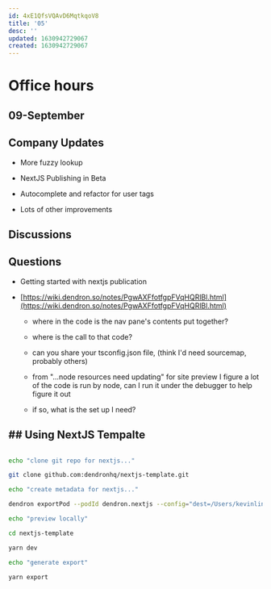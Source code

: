 ```yaml
---
id: 4xE1QfsVQAvD6MqtkqoV8
title: '05'
desc: ''
updated: 1630942729067
created: 1630942729067
---
```

<!-- Output copied to clipboard! -->

#  Office hours

## 09-September 

## Company Updates

* More fuzzy lookup

* NextJS Publishing in Beta

* Autocomplete and refactor for user tags

* Lots of other improvements

## Discussions

## Questions

* Getting started with nextjs publication

* [https://wiki.dendron.so/notes/PgwAXFfotfgpFVqHQRlBl.html](https://wiki.dendron.so/notes/PgwAXFfotfgpFVqHQRlBl.html)

  + where in the code is the nav pane's contents put together?

  + where is the call to that code?

  + can you share your tsconfig.json file, (think I'd need sourcemap, probably others)

  + from "...node resources need updating" for site preview I figure a lot of the code is run by node, can I run it under the debugger to help figure it out

  + if so, what is the set up I need?

## ## Using NextJS Tempalte

```sh

echo "clone git repo for nextjs..."

git clone github.com:dendronhq/nextjs-template.git

echo "create metadata for nextjs..."

dendron exportPod --podId dendron.nextjs --config="dest=/Users/kevinlin/code/dendron/packages/nextjs-template"

echo "preview locally"

cd nextjs-template

yarn dev

echo "generate export"

yarn export

```
